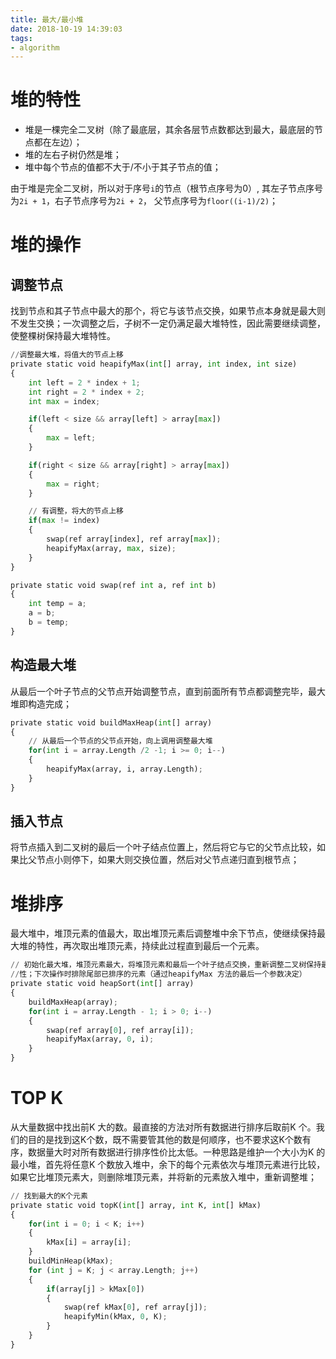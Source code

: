 ```yaml
---
title: 最大/最小堆
date: 2018-10-19 14:39:03
tags:
- algorithm
---
```


# 堆的特性
- 堆是一棵完全二叉树（除了最底层，其余各层节点数都达到最大，最底层的节点都在左边）；
- 堆的左右子树仍然是堆；
- 堆中每个节点的值都不大于/不小于其子节点的值；

由于堆是完全二叉树，所以对于序号`i`的节点（根节点序号为0）, 其左子节点序号为`2i + 1`，右子节点序号为`2i + 2`， 父节点序号为`floor((i-1)/2)`；

# 堆的操作
## 调整节点
找到节点和其子节点中最大的那个，将它与该节点交换，如果节点本身就是最大则不发生交换；一次调整之后，子树不一定仍满足最大堆特性，因此需要继续调整，使整棵树保持最大堆特性。
```python
//调整最大堆，将值大的节点上移
private static void heapifyMax(int[] array, int index, int size)
{
    int left = 2 * index + 1;
    int right = 2 * index + 2;
    int max = index;

    if(left < size && array[left] > array[max])
    {
        max = left;
    }

    if(right < size && array[right] > array[max])
    {
        max = right;
    }

    // 有调整，将大的节点上移
    if(max != index)
    {
        swap(ref array[index], ref array[max]);
        heapifyMax(array, max, size);
    }
}

private static void swap(ref int a, ref int b)
{
    int temp = a;
    a = b;
    b = temp;
}
```
## 构造最大堆
从最后一个叶子节点的父节点开始调整节点，直到前面所有节点都调整完毕，最大堆即构造完成；
```python
private static void buildMaxHeap(int[] array)
{
    // 从最后一个节点的父节点开始，向上调用调整最大堆
    for(int i = array.Length /2 -1; i >= 0; i--)
    {
        heapifyMax(array, i, array.Length);
    }
}
```

## 插入节点
将节点插入到二叉树的最后一个叶子结点位置上，然后将它与它的父节点比较，如果比父节点小则停下，如果大则交换位置，然后对父节点递归直到根节点；


# 堆排序
最大堆中，堆顶元素的值最大，取出堆顶元素后调整堆中余下节点，使继续保持最大堆的特性，再次取出堆顶元素，持续此过程直到最后一个元素。
```python
// 初始化最大堆，堆顶元素最大，将堆顶元素和最后一个叶子结点交换，重新调整二叉树保持最大堆特
//性；下次操作时排除尾部已排序的元素（通过heapifyMax 方法的最后一个参数决定）
private static void heapSort(int[] array)
{
    buildMaxHeap(array);
    for(int i = array.Length - 1; i > 0; i--)
    {
        swap(ref array[0], ref array[i]);
        heapifyMax(array, 0, i);
    }
}

```

# TOP K
从大量数据中找出前K 大的数。最直接的方法对所有数据进行排序后取前K 个。我们的目的是找到这K个数，既不需要管其他的数是何顺序，也不要求这K个数有序，数据量大时对所有数据进行排序性价比太低。一种思路是维护一个大小为K 的最小堆，首先将任意K 个数放入堆中，余下的每个元素依次与堆顶元素进行比较，如果它比堆顶元素大，则删除堆顶元素，并将新的元素放入堆中，重新调整堆；
```python
// 找到最大的K个元素
private static void topK(int[] array, int K, int[] kMax)
{
    for(int i = 0; i < K; i++)
    {
        kMax[i] = array[i];
    }
    buildMinHeap(kMax);
    for (int j = K; j < array.Length; j++)
    {
        if(array[j] > kMax[0])
        {
            swap(ref kMax[0], ref array[j]);
            heapifyMin(kMax, 0, K);
        }
    }
}
```